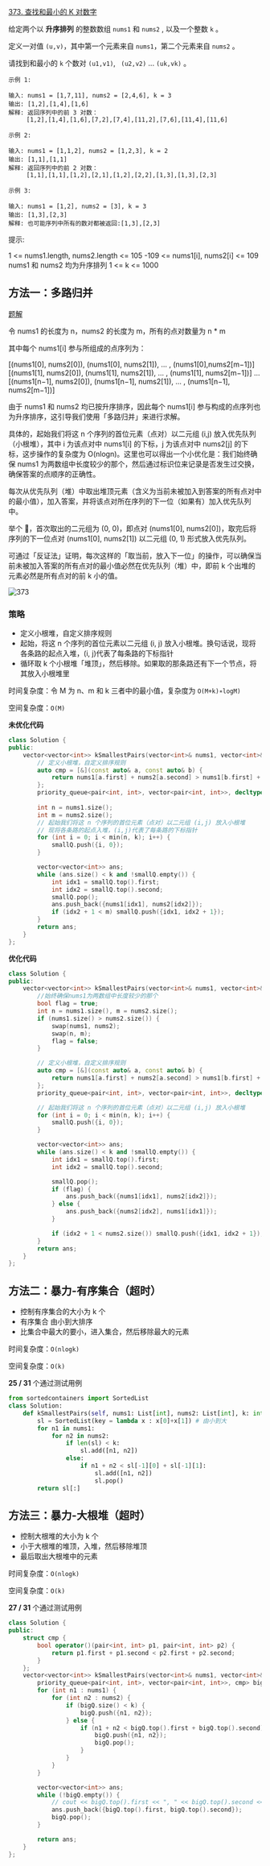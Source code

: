 [373. 查找和最小的 K 对数字](https://leetcode-cn.com/problems/find-k-pairs-with-smallest-sums/)

给定两个以 **升序排列** 的整数数组 `nums1` 和 `nums2` , 以及一个整数 `k` 。

定义一对值 `(u,v)`，其中第一个元素来自 `nums1`，第二个元素来自 `nums2` 。

请找到和最小的 `k` 个数对 `(u1,v1)`, ` (u2,v2)` ...  `(uk,vk)` 。

```
示例 1:

输入: nums1 = [1,7,11], nums2 = [2,4,6], k = 3
输出: [1,2],[1,4],[1,6]
解释: 返回序列中的前 3 对数：
     [1,2],[1,4],[1,6],[7,2],[7,4],[11,2],[7,6],[11,4],[11,6]
     
示例 2:

输入: nums1 = [1,1,2], nums2 = [1,2,3], k = 2
输出: [1,1],[1,1]
解释: 返回序列中的前 2 对数：
     [1,1],[1,1],[1,2],[2,1],[1,2],[2,2],[1,3],[1,3],[2,3]

示例 3:

输入: nums1 = [1,2], nums2 = [3], k = 3 
输出: [1,3],[2,3]
解释: 也可能序列中所有的数对都被返回:[1,3],[2,3]
```

提示:

1 <= nums1.length, nums2.length <= 105
-109 <= nums1[i], nums2[i] <= 109
nums1 和 nums2 均为升序排列
1 <= k <= 1000

## 方法一：多路归并

[题解](https://leetcode-cn.com/problems/find-k-pairs-with-smallest-sums/solution/gong-shui-san-xie-duo-lu-gui-bing-yun-yo-pgw5/)

令 nums1 的长度为 n，nums2 的长度为 m，所有的点对数量为 n * m

其中每个 nums1[i] 参与所组成的点序列为：

[(nums1[0], nums2[0]), (nums1[0], nums2[1]), ... , (nums1[0],nums2[m−1])]
[(nums1[1], nums2[0]), (nums1[1], nums2[1]), ... , (nums1[1], nums2[m−1])]
...
[(nums1[n−1], nums2[0]), (nums1[n−1], nums2[1]), ... , (nums1[n−1], nums2[m−1])]

由于 nums1 和 nums2 均已按升序排序，因此每个 nums1[i] 参与构成的点序列也为升序排序，这引导我们使用「多路归并」来进行求解。

具体的，起始我们将这 n 个序列的首位元素（点对）以二元组 (i,j) 放入优先队列（小根堆），其中 i 为该点对中 nums1[i] 的下标，j 为该点对中 nums2[j] 的下标，这步操作的复杂度为 O(nlogn)。这里也可以得出一个小优化是：我们始终确保 nums1 为两数组中长度较少的那个，然后通过标识位来记录是否发生过交换，确保答案的点顺序的正确性。

每次从优先队列（堆）中取出堆顶元素（含义为当前未被加入到答案的所有点对中的最小值），加入答案，并将该点对所在序列的下一位（如果有）加入优先队列中。

举个 🌰，首次取出的二元组为 (0, 0)，即点对 (nums1[0], nums2[0])，取完后将序列的下一位点对 (nums1[0], nums2[1]) 以二元组 (0, 1) 形式放入优先队列。

可通过「反证法」证明，每次这样的「取当前，放入下一位」的操作，可以确保当前未被加入答案的所有点对的最小值必然在优先队列（堆）中，即前 k 个出堆的元素必然是所有点对的前 k 小的值。

![373](../doc/373.png)

### 策略

- 定义小根堆，自定义排序规则
- 起始，将这 n 个序列的首位元素以二元组 (i, j) 放入小根堆。换句话说，现将各条路的起点入堆，(i, j)代表了每条路的下标指针
- 循环取 k 个小根堆「堆顶」，然后移除。如果取的那条路还有下一个节点，将其放入小根堆里

时间复杂度：令 M 为 n、m 和 k 三者中的最小值，复杂度为 `O(M+k)∗logM)`

空间复杂度：`O(M)`

**未优化代码**

```c++
class Solution {
public:
    vector<vector<int>> kSmallestPairs(vector<int>& nums1, vector<int>& nums2, int k) {
        // 定义小根堆，自定义排序规则
        auto cmp = [&](const auto& a, const auto& b) {
            return nums1[a.first] + nums2[a.second] > nums1[b.first] + nums2[b.second];
        };
        priority_queue<pair<int, int>, vector<pair<int, int>>, decltype(cmp)> smallQ(cmp);
        
        int n = nums1.size();
        int m = nums2.size();
        // 起始我们将这 n 个序列的首位元素（点对）以二元组 (i,j) 放入小根堆
        // 现将各条路的起点入堆，(i,j)代表了每条路的下标指针
        for (int i = 0; i < min(n, k); i++) {
            smallQ.push({i, 0});
        }

        vector<vector<int>> ans;
        while (ans.size() < k and !smallQ.empty()) {
            int idx1 = smallQ.top().first;
            int idx2 = smallQ.top().second;
            smallQ.pop();
            ans.push_back({nums1[idx1], nums2[idx2]});
            if (idx2 + 1 < m) smallQ.push({idx1, idx2 + 1});
        }
        return ans;
    }
};
```

**优化代码**

```c++
class Solution {
public:
    vector<vector<int>> kSmallestPairs(vector<int>& nums1, vector<int>& nums2, int k) {
        //始终确保nums1为两数组中长度较少的那个
        bool flag = true;
        int n = nums1.size(), m = nums2.size();
        if (nums1.size() > nums2.size()) {
            swap(nums1, nums2);
            swap(n, m);
            flag = false;
        }

        // 定义小根堆，自定义排序规则
        auto cmp = [&](const auto& a, const auto& b) {
            return nums1[a.first] + nums2[a.second] > nums1[b.first] + nums2[b.second];
        };
        priority_queue<pair<int, int>, vector<pair<int, int>>, decltype(cmp)> smallQ(cmp);

        // 起始我们将这 n 个序列的首位元素（点对）以二元组 (i,j) 放入小根堆
        for (int i = 0; i < min(n, k); i++) {
            smallQ.push({i, 0});
        }

        vector<vector<int>> ans;
        while (ans.size() < k and !smallQ.empty()) {
            int idx1 = smallQ.top().first;
            int idx2 = smallQ.top().second;

            smallQ.pop();
            if (flag) {
                ans.push_back({nums1[idx1], nums2[idx2]});
            } else {
                ans.push_back({nums2[idx2], nums1[idx1]});
            }

            if (idx2 + 1 < nums2.size()) smallQ.push({idx1, idx2 + 1});
        }
        return ans;
    }
};
```

## 方法二：暴力-有序集合（超时）

- 控制有序集合的大小为 k 个
- 有序集合 由小到大排序
- 比集合中最大的要小，进入集合，然后移除最大的元素

时间复杂度：`O(nlogk)`

空间复杂度：`O(k)`

**25 / 31** 个通过测试用例

```python
from sortedcontainers import SortedList
class Solution:
    def kSmallestPairs(self, nums1: List[int], nums2: List[int], k: int) -> List[List[int]]:
        sl = SortedList(key = lambda x : x[0]+x[1]) # 由小到大
        for n1 in nums1:
            for n2 in nums2:
                if len(sl) < k:
                    sl.add([n1, n2])
                else:
                    if n1 + n2 < sl[-1][0] + sl[-1][1]:
                        sl.add([n1, n2])
                        sl.pop()
        return sl[:]
```

## 方法三：暴力-大根堆（超时）

- 控制大根堆的大小为 k 个
- 小于大根堆的堆顶，入堆，然后移除堆顶
- 最后取出大根堆中的元素

时间复杂度：`O(nlogk)`

空间复杂度：`O(k)`

**27 / 31** 个通过测试用例

```c++
class Solution {
public:
    struct cmp {
        bool operator()(pair<int, int> p1, pair<int, int> p2) {
            return p1.first + p1.second < p2.first + p2.second;
        }
    };
    vector<vector<int>> kSmallestPairs(vector<int>& nums1, vector<int>& nums2, int k) {
        priority_queue<pair<int, int>, vector<pair<int, int>>, cmp> bigQ;
        for (int n1 : nums1) {
            for (int n2 : nums2) {
                if (bigQ.size() < k) {
                    bigQ.push({n1, n2});
                } else {
                    if (n1 + n2 < bigQ.top().first + bigQ.top().second) {
                        bigQ.push({n1, n2});
                        bigQ.pop();
                    }
                }
            }
        }

        vector<vector<int>> ans;
        while (!bigQ.empty()) {
            // cout << bigQ.top().first << ", " << bigQ.top().second << endl;
            ans.push_back({bigQ.top().first, bigQ.top().second});
            bigQ.pop();
        }

        return ans;
    }
};
```

